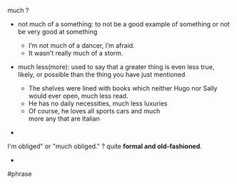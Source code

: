 much
?
- not much of a something: to not be a good example of something or not be very good at something
	- I’m not much of a dancer, I’m afraid.
	- It wasn’t really much of a storm.

- much less(more): used to say that a greater thing is even less true, likely, or possible than the thing you have just mentioned
	- The shelves were lined with books which neither Hugo nor Sally would ever open, much less read.
	- He has no daily necessities, much less luxuries
	- Of course, he loves all sports cars and much more any that are Italian
<!--SR:!2025-10-26,9,250-->
-

I'm obliged" or "much obliged."
?
quite **formal and old-fashioned**.
<!--SR:!2025-10-25,8,250-->
-

#phrase 